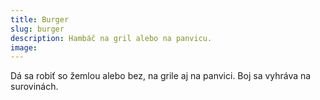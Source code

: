 ```yaml
---
title: Burger
slug: burger
description: Hambáč na gril alebo na panvicu.
image:
---
```


Dá sa robiť so žemlou alebo bez, na grile aj na panvici. Boj sa vyhráva na surovinách.
